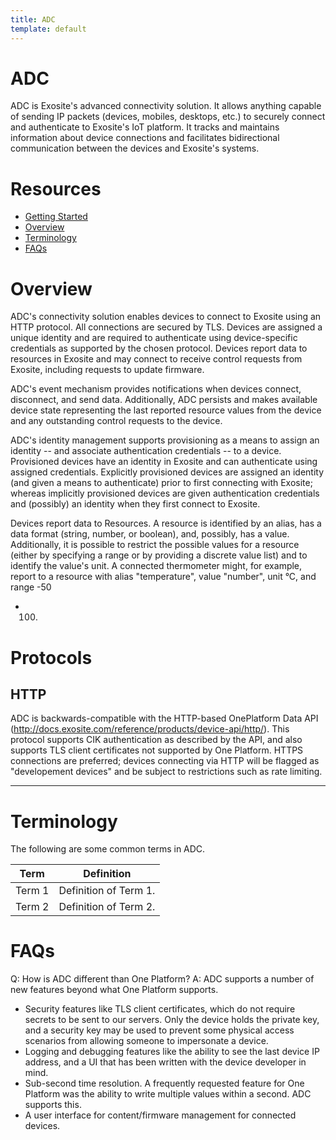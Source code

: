 ```yaml
---
title: ADC
template: default
---
```


# ADC

ADC is Exosite's advanced connectivity solution. It allows anything capable
of sending IP packets (devices, mobiles, desktops, etc.) to securely connect
and authenticate to Exosite's IoT platform. It tracks and maintains information
about device connections and facilitates bidirectional communication between
the devices and Exosite's systems.

# Resources

* [Getting Started](getting_started)
* [Overview](#overview)
* [Terminology](#terminology)
* [FAQs](#faqs)

# Overview

ADC's connectivity solution enables devices to connect to Exosite using an 
HTTP protocol. All connections are secured by TLS.
Devices are assigned a unique identity and are required to authenticate using
device-specific credentials as supported by the chosen protocol. Devices report
data to resources in Exosite and may connect to receive control requests from Exosite,
including requests to update firmware.

ADC's event mechanism provides notifications when devices connect,
disconnect, and send data. Additionally, ADC persists and makes available
device state representing the last reported resource values from the device and
any outstanding control requests to the device.

ADC's identity management supports provisioning as a means to assign an
identity -- and associate authentication credentials -- to a device.
Provisioned devices have an identity in Exosite and can authenticate using
assigned credentials. Explicitly provisioned devices are assigned an identity
(and given a means to authenticate) prior to first connecting with Exosite;
whereas implicitly provisioned devices are given authentication credentials and
(possibly) an identity when they first connect to Exosite.

Devices report data to Resources. A resource is identified by an alias, has a
data format (string, number, or boolean), and, possibly, has a value.
Additionally, it is possible to restrict the possible values for a resource
(either by specifying a range or by providing a discrete value list) and to
identify the value's unit. A connected thermometer might, for example, report
to a resource with alias "temperature", value "number", unit °C, and range -50
- 100.

# Protocols

## HTTP

ADC is backwards-compatible with the HTTP-based OnePlatform Data API
(http://docs.exosite.com/reference/products/device-api/http/). This protocol 
supports CIK authentication as described by the API, and also supports TLS client
certificates not supported by One Platform. HTTPS connections are preferred; devices 
connecting via HTTP will be flagged as "developement devices" and be subject to 
restrictions such as rate limiting.

--------------------------------------------------------------------------------

# Terminology

The following are some common terms in ADC.

| Term    | Definition             |
| ------- | ---------------------- |
| Term 1  | Definition of Term 1.  |
| Term 2  | Definition of Term 2.  |

# FAQs

Q: How is ADC different than One Platform?
A: ADC supports a number of new features beyond what One Platform supports.

- Security features like TLS client certificates, which do not require secrets to be sent to our servers. Only the device holds the private key, and a security key may be used to prevent some physical access scenarios from allowing someone to impersonate a device.
- Logging and debugging features like the ability to see the last device IP address, and a UI that has been written with the device developer in mind.
- Sub-second time resolution. A frequently requested feature for One Platform was the ability to write multiple values within a second. ADC supports this.
- A user interface for content/firmware management for connected devices.

